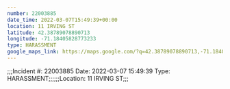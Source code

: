 ```yaml
---
number: 22003885
date_time: 2022-03-07T15:49:39+00:00
location: 11 IRVING ST
latitude: 42.38789078890713
longitude: -71.18405828773233
type: HARASSMENT
google_maps_link: https://maps.google.com/?q=42.38789078890713,-71.18405828773233
---
```


;;;Incident #: 22003885   Date: 2022-03-07 15:49:39   Type: HARASSMENT;;;;;;Location: 11 IRVING ST;;;
